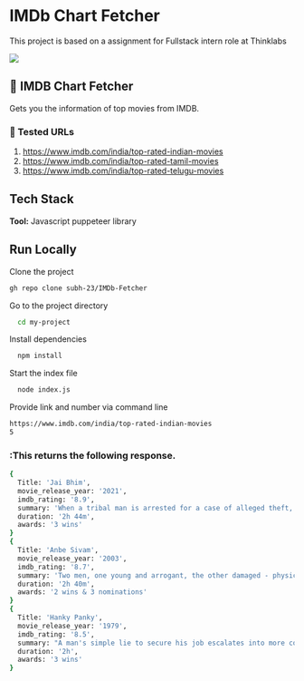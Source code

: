 
# IMDb Chart Fetcher

This project is based on a assignment for Fullstack intern role at Thinklabs

<img src="https://m.media-amazon.com/images/G/01/IMDb/brand/IMDb_JobSiteBanner_1920x425._SL1280_.jpg"/>  

## :memo: IMDB Chart Fetcher

Gets you the information of top movies from IMDB.

### :pushpin: Tested URLs

1. https://www.imdb.com/india/top-rated-indian-movies
2. https://www.imdb.com/india/top-rated-tamil-movies
3. https://www.imdb.com/india/top-rated-telugu-movies


## Tech Stack

**Tool:** Javascript puppeteer library

## Run Locally

Clone the project

```bash
gh repo clone subh-23/IMDb-Fetcher
```

Go to the project directory

```bash
  cd my-project
```

Install dependencies

```bash
  npm install
```

Start the index file

```bash
  node index.js
```

Provide link and number via command line 

```bash
https://www.imdb.com/india/top-rated-indian-movies
5
```

### :This returns the following response.
```bash
{
  Title: 'Jai Bhim',
  movie_release_year: '2021',
  imdb_rating: '8.9',
  summary: 'When a tribal man is arrested for a case of alleged theft, his wife turns to a human-rights lawyer to help bring justice.',
  duration: '2h 44m',
  awards: '3 wins'
}
{
  Title: 'Anbe Sivam',
  movie_release_year: '2003',
  imdb_rating: '8.7',
  summary: 'Two men, one young and arrogant, the other damaged - physically but not spiritually - by life, are thrown together by circumstances, and find that they are in some ways bound together by fat... Read all',
  duration: '2h 40m',
  awards: '2 wins & 3 nominations'
}
{
  Title: 'Hanky Panky',
  movie_release_year: '1979',
  imdb_rating: '8.5',
  summary: "A man's simple lie to secure his job escalates into more complex lies when his orthodox boss gets suspicious.",
  duration: '2h',
  awards: '3 wins'
}
```

